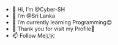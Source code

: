- 👋 Hi, I’m @Cyber-SH
- 👀 I’m @Sri Lanka
- 🌱 I’m currently learning Programming😊
- 💞️ Thank you for visit my Profile🌾
- 📫 Follow Me🇱🇰

<!---
Cyber-SH/Cyber-SH is a ✨ special ✨ repository because its `README.md` (this file) appears on your GitHub profile.
You can click the Preview link to take a look at your changes.
--->
